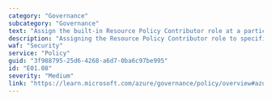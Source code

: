 ```yaml
---
category: "Governance"
subcategory: "Governance"
text: "Assign the built-in Resource Policy Contributor role at a particular scope to enable application-level governance."
description: "Assigning the Resource Policy Contributor role to specific scopes allows you to delegate policy management to relevant teams. For instance, a central IT team may oversee management group-level policies, while application teams handle policies for their subscriptions, enabling distributed governance with adherence to organizational standards."
waf: "Security"
service: "Policy"
guid: "3f988795-25d6-4268-a6d7-0ba6c97be995"
id: "E01.08"
severity: "Medium"
link: "https://learn.microsoft.com/azure/governance/policy/overview#azure-rbac-permissions-in-azure-policy"
---
```

